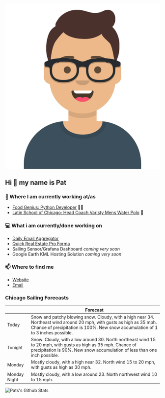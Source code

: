 [![Social banner for p-j-falconer](https://raw.githubusercontent.com/P-J-FALCONER/P-J-FALCONER/master/assets/avataaars.svg)](https://patfalconer.com/)
## Hi :wave: my name is Pat

### 💼 Where I am currently working at/as
- [Food Genius: Python Developer](https://getfoodgenius.com/) 🍔🐍
- [Latin School of Chicago: Head Coach Varisty Mens Water Polo](https://www.latinschool.org/) 🤽


### 💻 What i am currently/done working on
 - [Daily Email Aggregator](https://github.com/P-J-FALCONER/dott_daily_mail)
 - [Quick Real Estate Pro Forma](https://github.com/P-J-FALCONER/henry)
 - Sailing Sensor/Grafana Dashboard *coming very soon*
 - Google Earth KML Hosting Solution *coming very soon*

### 📫 Where to find me
 - [Website](https://patfalconer.com/)
 - [Email](mailto:patrick.j.falconer@gmail.com)


### Chicago Sailing Forecasts
|   | Forecast  |
|---|---|
| Today | Snow and patchy blowing snow. Cloudy, with a high near 34. Northeast wind around 20 mph, with gusts as high as 35 mph. Chance of precipitation is 100%. New snow accumulation of 1 to 3 inches possible. |
| Tonight | Snow. Cloudy, with a low around 30. North northeast wind 15 to 20 mph, with gusts as high as 35 mph. Chance of precipitation is 90%. New snow accumulation of less than one inch possible. |
| Monday | Mostly cloudy, with a high near 32. North wind 15 to 20 mph, with gusts as high as 30 mph. |
| Monday Night | Mostly cloudy, with a low around 23. North northwest wind 10 to 15 mph. |

![Pats's Github Stats](https://github-readme-stats.vercel.app/api?username=p-j-falconer&show_icons=true&theme=radical)
